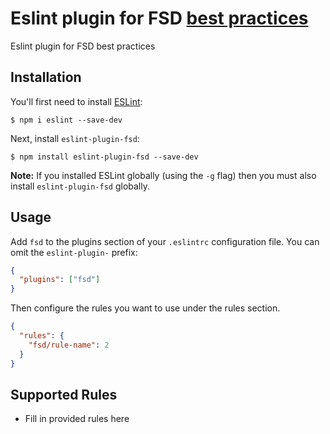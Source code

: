 # Eslint plugin for FSD [best practices](https://github.com/fullstack-development/front-end-best-practices)

Eslint plugin for FSD best practices

## Installation

You'll first need to install [ESLint](http://eslint.org):

```
$ npm i eslint --save-dev
```

Next, install `eslint-plugin-fsd`:

```
$ npm install eslint-plugin-fsd --save-dev
```

**Note:** If you installed ESLint globally (using the `-g` flag) then you must also install `eslint-plugin-fsd` globally.

## Usage

Add `fsd` to the plugins section of your `.eslintrc` configuration file. You can omit the `eslint-plugin-` prefix:

```json
{
  "plugins": ["fsd"]
}
```

Then configure the rules you want to use under the rules section.

```json
{
  "rules": {
    "fsd/rule-name": 2
  }
}
```

## Supported Rules

- Fill in provided rules here
